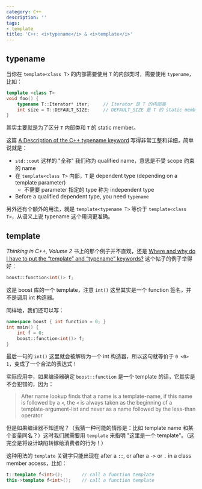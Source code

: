 ```yaml
---
category: C++
description: ''
tags:
- template
title: 'C++: <i>typename</i> & <i>template</i>'
---
```


## typename

当你在 `template<class T>` 的内部需要使用 `T` 的内部类时，需要使用 `typename`，比如：

```cpp
template <class T>
void foo() {
	typename T::Iterator* iter; 	// Iterator 是 T 的内部类
	int size = T::DEFAULT_SIZE;		// DEFAULT_SIZE 是 T 的 static member
}
```

其实主要就是为了区分 `T` 内部类和 `T` 的 static member。

这篇 [A Description of the C++ typename keyword](http://pages.cs.wisc.edu/~driscoll/typename.html) 写得非常工整和详细，简单说就是：

- `std::cout` 这样的 "全称" 我们称为 qualified name，意思是不受 scope 约束的 name
- 在 `template<class T>` 内部，`T` 是 dependent type (depending on a template parameter)
	- 不需要 parameter 指定的 type 称为 independent type
- Before a qualified dependent type, you need `typename`

另外还有个额外的用法，就是 `template<typename T>` 等价于 `template<class T>`，从语义上说 typename 这个用词更准确。

## template

_Thinking in C++, Volume 2_ 书上的那个例子并不直观，还是 [Where and why do I have to put the “template” and “typename” keywords?](http://stackoverflow.com/a/613132) 这个帖子的例子举得好：

```cpp
boost::function<int()> f;
```

这是 boost 库的一个 template，注意 `int()` 这里其实是一个 function 签名，并不是调用 int 构造器。

同样地，我们还可以写：

```cpp
namespace boost { int function = 0; }
int main() { 
	int f = 0;
	boost::function<int()> f; 
}
```

最后一句的 `int()` 这里就会被解析为一个 int 构造器，所以这句就等价于 `0 <0> 1`，变成了一个合法的表达式！

实际应用中，如果编译器确定 `boost::function` 是一个 template 的话，它其实是不会犯错的，因为：

> After name lookup finds that a name is a template-name, if this name is followed by a `<`, the `<` is always taken as the beginning of a template-argument-list and never as a name followed by the less-than operator

但是如果编译器不知道呢？（我猜一种可能的情形是：比如 template name 和某个变量同名？）这时我们就需要用 `template` 来指明 "这里是一个 template"。（这完全是将设计缺陷转嫁给消费者的行为！）

这种用法的 `template` 关键字只能出现在 after a `::`, or after a `->` or `.` in a class member access，比如：

```cpp
t::template f<int>();		// call a function template
this->template f<int>();	// call a function template
```